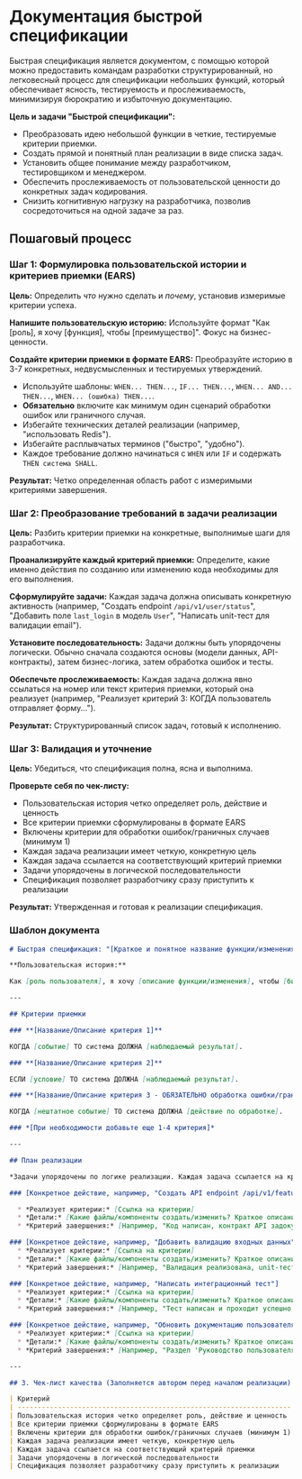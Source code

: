 # Документация быстрой спецификации

Быстрая спецификация является документом, с помощью которой можно предоставить командам разработки структурированный, но легковесный процесс для спецификации небольших функций, который обеспечивает ясность, тестируемость и прослеживаемость, минимизируя бюрократию и избыточную документацию.

**Цель и задачи "Быстрой спецификации":**

* Преобразовать идею небольшой функции в четкие, тестируемые критерии приемки.
* Создать прямой и понятный план реализации в виде списка задач.
* Установить общее понимание между разработчиком, тестировщиком и менеджером.
* Обеспечить прослеживаемость от пользовательской ценности до конкретных задач кодирования.
* Снизить когнитивную нагрузку на разработчика, позволив сосредоточиться на одной задаче за раз.

## Пошаговый процесс

### Шаг 1: Формулировка пользовательской истории и критериев приемки (EARS)

**Цель:** Определить *что* нужно сделать и *почему*, установив измеримые критерии успеха.

**Напишите пользовательскую историю:** Используйте формат "Как [роль], я хочу [функция], чтобы [преимущество]". Фокус на бизнес-ценности.

**Создайте критерии приемки в формате EARS:** Преобразуйте историю в 3-7 конкретных, недвусмысленных и тестируемых утверждений.

* Используйте шаблоны: `WHEN... THEN...`, `IF... THEN...`, `WHEN... AND... THEN...`, `WHEN... (ошибка) THEN...`.
* **Обязательно** включите как минимум один сценарий обработки ошибок или граничного случая.
* Избегайте технических деталей реализации (например, "использовать Redis").
* Избегайте расплывчатых терминов ("быстро", "удобно").
* Каждое требование должно начинаться с `WHEN` или `IF` и содержать `THEN система SHALL`.

**Результат:** Четко определенная область работ с измеримыми критериями завершения.

### Шаг 2: Преобразование требований в задачи реализации

**Цель:** Разбить критерии приемки на конкретные, выполнимые шаги для разработчика.

**Проанализируйте каждый критерий приемки:** Определите, какие именно действия по созданию или изменению кода необходимы для его выполнения.

**Сформулируйте задачи:** Каждая задача должна описывать конкретную активность (например, "Создать endpoint `/api/v1/user/status`", "Добавить поле `last_login` в модель `User`", "Написать unit-тест для валидации email").

**Установите последовательность:** Задачи должны быть упорядочены логически. Обычно сначала создаются основы (модели данных, API-контракты), затем бизнес-логика, затем обработка ошибок и тесты.

**Обеспечьте прослеживаемость:** Каждая задача должна явно ссылаться на номер или текст критерия приемки, который она реализует (например, "Реализует критерий 3: КОГДА пользователь отправляет форму...").

**Результат:** Структурированный список задач, готовый к исполнению.

### Шаг 3: Валидация и уточнение

**Цель:** Убедиться, что спецификация полна, ясна и выполнима.

**Проверьте себя по чек-листу:**

* Пользовательская история четко определяет роль, действие и ценность
* Все критерии приемки сформулированы в формате EARS
* Включены критерии для обработки ошибок/граничных случаев (минимум 1)
* Каждая задача реализации имеет четкую, конкретную цель
* Каждая задача ссылается на соответствующий критерий приемки
* Задачи упорядочены в логической последовательности
* Спецификация позволяет разработчику сразу приступить к реализации

**Результат:** Утвержденная и готовая к реализации спецификация.

### Шаблон документа

```md
# Быстрая спецификация: "[Краткое и понятное название функции/изменения]"

**Пользовательская история:**

Как [роль пользователя], я хочу [описание функции/изменения], чтобы [бизнес-ценность/преимущество].

---

## Критерии приемки

### **[Название/Описание критерия 1]**

КОГДА [событие] ТО система ДОЛЖНА [наблюдаемый результат].

### **[Название/Описание критерия 2]**

ЕСЛИ [условие] ТО система ДОЛЖНА [наблюдаемый результат].

### **[Название/Описание критерия 3 - ОБЯЗАТЕЛЬНО обработка ошибки/граничный случай]**

КОГДА [нештатное событие] ТО система ДОЛЖНА [действие по обработке].

### *[При необходимости добавьте еще 1-4 критерия]*

---

## План реализации

*Задачи упорядочены по логике реализации. Каждая задача ссылается на критерий приемки, который она реализует.*

### [Конкретное действие, например, "Создать API endpoint /api/v1/feature"]

  * *Реализует критерии:* [Ссылка на критерии]
  * *Детали:* [Какие файлы/компоненты создать/изменить? Краткое описание логики.]
  * *Критерий завершения:* [Например, "Код написан, контракт API задокументирован в Swagger."]

### [Конкретное действие, например, "Добавить валидацию входных данных"]
  * *Реализует критерии:* [Ссылка на критерии]
  * *Детали:* [Какие файлы/компоненты создать/изменить? Краткое описание логики.]
  * *Критерий завершения:* [Например, "Валидация реализована, unit-тесты на валидацию проходят."]

### [Конкретное действие, например, "Написать интеграционный тест"]
  * *Реализует критерии:* [Ссылка на критерии]
  * *Детали:* [Какие файлы/компоненты создать/изменить? Краткое описание логики.]
  * *Критерий завершения:* [Например, "Тест написан и проходит успешно."]

### [Конкретное действие, например, "Обновить документацию пользователя"]
  * *Реализует критерии:* [Ссылка на критерии]
  * *Детали:* [Какие файлы/компоненты создать/изменить? Краткое описание логики.]
  * *Критерий завершения:* [Например, "Раздел 'Руководство пользователя' обновлен и залит на сайт."]

---

## 3. Чек-лист качества (Заполняется автором перед началом реализации)

| Критерий                                                             | Выполнено | Комментарий |
| -------------------------------------------------------------------- | --------- | ----------- |
| Пользовательская история четко определяет роль, действие и ценность  | ☐        |             |
| Все критерии приемки сформулированы в формате EARS                   | ☐        |             |
| Включены критерии для обработки ошибок/граничных случаев (минимум 1) | ☐        |             |
| Каждая задача реализации имеет четкую, конкретную цель               | ☐        |             |
| Каждая задача ссылается на соответствующий критерий приемки          | ☐        |             |
| Задачи упорядочены в логической последовательности                   | ☐        |             |
| Спецификация позволяет разработчику сразу приступить к реализации    | ☐        |             |

```
